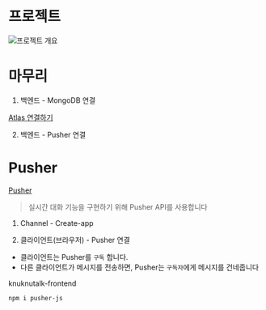 # 프로젝트

![프로젝트 개요](https://user-images.githubusercontent.com/50866506/115214132-2d4c8a80-a13d-11eb-9e71-95654bfc433d.png)

# 마무리

1. 백엔드 - MongoDB 연결

[Atlas 연결하기](https://repetition-motivation.tistory.com/170)

2. 백엔드 - Pusher 연결

# Pusher

[Pusher](https://pusher.com/channels?utm_source=google_ads&utm_medium=prod_page&utm_campaign=brand_search&campaignid=916184871&utm_source=adwords&utm_medium=cpc&utm_campaign=Brand_Pusher_Exact&utm_term=pusher%20api&utm_creative=264982473776&gclid=Cj0KCQjwp86EBhD7ARIsAFkgakhKJWX8KMuknbl2YjsC0fwdWekav-2zXh9QZ02bvV2qlx1k3JwDkmIaAhYZEALw_wcB)

> 실시간 대화 기능을 구현하기 위해 Pusher API를 사용합니다

1. Channel - Create-app

2. 클라이언트(브라우저) - Pusher 연결

- 클라이언트는 Pusher를 `구독` 합니다.
- 다른 클라이언트가 메시지를 전송하면, Pusher는 `구독자`에게 메시지를 건네줍니다

knuknutalk-frontend

```
npm i pusher-js
```
